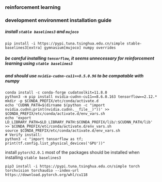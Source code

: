 ### reinforcement learning
### development environment installation guide

##### install `stable baselines3` and `mujoco`

```
pip install -i https://pypi.tuna.tsinghua.edu.cn/simple stable-baselines3[extra] gymnasium[mujoco] numpy overrides
```

##### be careful installing `tensorflow`, it seems unnecessary for reinforcement learning using `stable baselines3`
##### and should use `nvidia-cudnn-cu11==8.5.0.96` to be compatable with numpy
```
conda install -c conda-forge cudatoolkit=11.8.0
python3 -m pip install nvidia-cudnn-cu11==8.6.0.163 tensorflow==2.12.*
mkdir -p $CONDA_PREFIX/etc/conda/activate.d
echo 'CUDNN_PATH=$(dirname $(python -c "import nvidia.cudnn;print(nvidia.cudnn.__file__)"))' >> $CONDA_PREFIX/etc/conda/activate.d/env_vars.sh
echo 'export LD_LIBRARY_PATH=$LD_LIBRARY_PATH:$CONDA_PREFIX/lib/:$CUDNN_PATH/lib' >> $CONDA_PREFIX/etc/conda/activate.d/env_vars.sh
source $CONDA_PREFIX/etc/conda/activate.d/env_vars.sh
# Verify install:
python3 -c "import tensorflow as tf; print(tf.config.list_physical_devices('GPU'))"
```

install `pytorch2.0.1`
most of the packages should be installed when installing `stable baselines3`
```
pip3 install -i https://pypi.tuna.tsinghua.edu.cn/simple torch torchvision torchaudio --index-url https://download.pytorch.org/whl/cu118
```